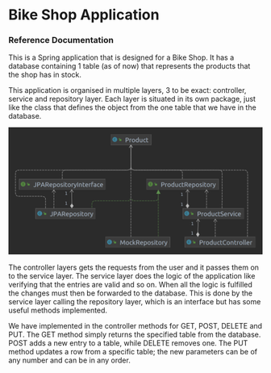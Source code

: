 # Bike Shop Application

### Reference Documentation
 
This is a Spring application that is designed for a Bike Shop. It has a database containing 1 table (as of now) that
represents the products that the shop has in stock.

This application is organised in multiple layers, 3 to be exact: controller, service and repository layer.
Each layer is situated in its own package, just like the class that defines the object from the one table that we have
in the database.

![flow_diagram](UML_diagram.png)


The controller layers gets the requests from the user and it passes them on to the service layer. The service layer 
does the logic of the application like verifying that the entries are valid and so on.
When all the logic is fulfilled the changes must then be forwarded to the database. This is done by the service layer
calling the repository layer, which is an interface but has some useful methods implemented.

We have implemented in the controller methods for GET, POST, DELETE and PUT. The GET method simply returns the 
specified table from the database. POST adds a new entry to a table, while DELETE removes one. The PUT method updates a 
row from a specific table; the new parameters can be of any number and can be in any order.

